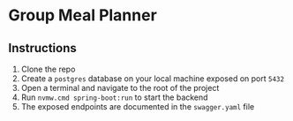 # Group Meal Planner

## Instructions

1. Clone the repo
2. Create a `postgres` database on your local machine exposed on port `5432`
3. Open a terminal and navigate to the root of the project
4. Run `nvmw.cmd spring-boot:run` to start the backend
5. The exposed endpoints are documented in the `swagger.yaml` file
